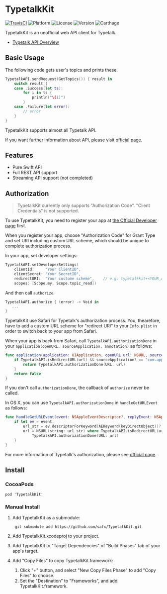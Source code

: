 # TypetalkKit

[![TravisCI](http://img.shields.io/travis/safx/TypetalkKit.svg?style=flat)](https://travis-ci.org/safx/TypetalkKit)
![Platform](https://img.shields.io/cocoapods/p/TypetalkKit.svg?style=flat)
![License](https://img.shields.io/cocoapods/l/TypetalkKit.svg?style=flat)
![Version](https://img.shields.io/cocoapods/v/TypetalkKit.svg?style=flat)
![Carthage](https://img.shields.io/badge/Carthage-compatible-4BC51D.svg?style=flat)

TypetalkKit is an unofficial web API client for Typetalk.

* [Typetalk API Overview](http://developer.nulab-inc.com/docs/typetalk)

## Basic Usage

The following code gets user's topics and prints these.

```swift
TypetalkAPI.sendRequest(GetTopics()) { result in
    switch result {
    case .Success(let ts):
        for i in ts {
            println("\(i)")
        }
    case .Failure(let error):
        // error
    }
}
```

TypetalkKit supports almost all Typetalk API.

If you want further information about API, please visit [official page](http://developer.nulab-inc.com/docs/typetalk).

## Features

* Pure Swift API
* Full REST API support
* Streaming API support (not completed)

## Authorization

> TypetalkKit currently only supports "Authorization Code". "Client Credentials" is not supported.

To use TypetalkKit, you need to register your app at [the Official Developer page](https://typetalk.in/my/develop/applications) first.

When you register your app, choose "Authorization Code" for Grant Type and set URI including custom URL scheme,
which should be unique to complete authorization process.

In your app, set developer settings:

```swift
TypetalkAPI.setDeveloperSettings(
    clientId:     "Your ClientID",
    clientSecret: "Your SecretID",
    redirectURI:  "Your custome scheme",    // e.g. typetalkkit+<YOUR_APP_ID>://auth/success
    scopes: [Scope.my, Scope.topic_read])
```

And then call `authorize`.

```swift
TypetalkAPI.authorize { (error) -> Void in
   ...
}
```

TypetalkKit use Safari for Typetalk's authorization process.
You, thearefore, have to add a custom URL scheme for "redirect URI" to your `Info.plist` in order to switch back to your app from Safari.

When your app is back from Safari, call `TypetalkAPI.authorizationDone` in your `application(openURL, sourceApplication, annotation)` as follows:

```swift
func application(application: UIApplication, openURL url: NSURL, sourceApplication: String?, annotation: AnyObject?) -> Bool {
    if TypetalkAPI.isRedirectURL(url) && sourceApplication? == "com.apple.mobilesafari" {
        return TypetalkAPI.authorizationDone(URL: url)
    }
    return false
}
```

If you don't call `authorizationDone`, the callback of `authorize` never be called.

In OS X, you can use `TypetalkAPI.authorizationDone` in `handleGetURLEvent` as follows:

```swift
func handleGetURLEvent(event: NSAppleEventDescriptor?, replyEvent: NSAppleEventDescriptor?) {
    if let ev = event,
        url_str = ev.descriptorForKeyword(AEKeyword(keyDirectObject))?.stringValue,
        url = NSURL(string: url_str) where TypetalkAPI.isRedirectURL(url) {
            TypetalkAPI.authorizationDone(URL: url)
    }
}
```

For more information of Typetalk's authorization, please see [official page](http://developer.nulab-inc.com/docs/typetalk/auth).

## Install

### CocoaPods

    pod 'TypetalkKit'

### Manual Install

1. Add TypetalkKit as a submodule:

        git submodule add https://github.com/safx/TypetalkKit.git

1. Add TypetalkKit.xcodeproj to your project.
1. Add TypetalkKit to "Target Dependencies" of "Build Phases" tab of your app's target.
1. Add "Copy Files" to copy TypetalkKit.framework:
    1. Click "+" button, and select "New Copy Files Phase" to add "Copy Files" to choose.
    1. Set the "Destination" to "Frameworks", and add TypetalkKit.framework.
